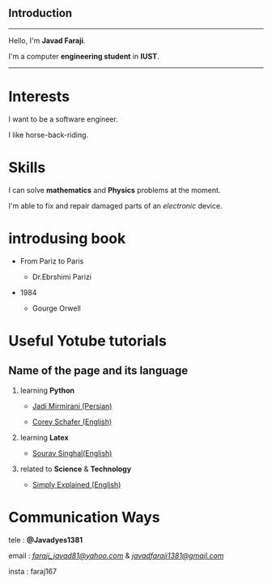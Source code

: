 ## Introduction
---
Hello, I'm __Javad Faraji__.

I'm a computer **engineering student** in **IUST**.

---
# Interests

I want to be a software engineer.


I like horse-back-riding.


# Skills

I can solve __mathematics__ and __Physics__ problems at the moment.

I'm able to fix and repair damaged parts of an _electronic_ device.

# introdusing book

+ From Pariz to Paris
  
    + Dr.Ebrshimi Parizi
    
  

+ 1984
  
    + Gourge Orwell
    

# Useful Yotube tutorials

## Name of the page and its language

1. learning __Python__

    + [Jadi Mirmirani (Persian)](https://www.youtube.com/playlist?list=PL-tKrPVkKKE1Y_o_h2w85dzVdoX5t7SI0)
    
    + [Corey Schafer (English)]( https://www.youtube.com/playlist?list=PL-osiE80TeTskrapNbzXhwoFUiLCjGgY7)
    
2. learning __Latex__
    
    + [Sourav Singhal(English)](https://youtu.be/Y-kXtWdjtmw)
    
    
3. related to __Science__  &  __Technology__

    + [Simply Explained (English)](https://youtu.be/WOvvyqJ-vwo)
    
    


# Communication Ways

tele : __@Javadyes1381__

email : *faraji_javad81@yahoo.com*  &  *javadfaraji1381@gmail.com*

insta : faraj167


